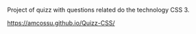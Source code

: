 Project of quizz with questions related do the technology CSS 3.

https://amcossu.github.io/Quizz-CSS/

